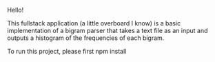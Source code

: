 Hello!

This fullstack application (a little overboard I know) is a basic implementation of a bigram parser that takes a text file as an input and outputs a histogram of the frequencies of each bigram.

To run this project, please first npm install 